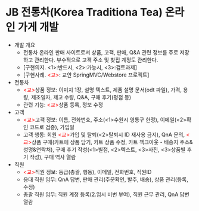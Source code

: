 # JB 전통차(Korea Traditiona Tea) 온라인 가게 개발

- 개발 개요
  - 전통차 온라인 판매 사이트로서 상품, 고객, 판매, Q&A 관련 정보를 주로 저장하고 관리한다. 부수적으로 고객 주소 및 찾집 계정도 관리한다.
  - [구현의지. <1>:반드시, <2>:가능시, <3>:검토과제]
  - [구현사례. <span style="color:red"><교></span>: 교안 SpringMVC/Webstore 프로젝트]
- 전통차
  - <span style="color:red"><교></span>상품 정보: 이미지 1장, 설명 텍스트, 제품 설명 문서(odt 파일), 가격, 용량, 제조일자, 제고 수량, Q&A, 구매 후기(평점 등)
  - 관련 기능: <span style="color:red"><교></span>상품 등록, 정보 수정
- 고객
  - <span style="color:red"><교></span>고객 정보: 이름, 전화번호, 주소(<1>수원시 영통구 한정), 이메일(<2>확인 코드로 검증), 가입일
  - 고객 행동: 회원 <span style="color:red"><교></span>가입 및 탈퇴(<2>탈퇴시 ID 재사용 금지), QnA 문의, <span style="color:red"><교></span>상품 구매(카트에 상품 담기, 카트 상품 수정, 카트 첵크아웃 - 배송지 주소&성명&연락처), 구매 후기 작성(<1>별점, <2>텍스트, <3>사진, <3>상품별 후기 작성), 구매 역사 열람
- 직원
  - <span style="color:red"><교></span>직원 정보: 등급(총괄, 행동), 이메일, 전화번호, 직원ID
  - 응대 직원 임무: QnA 답변, 판매 관리(주문확인, 발주, 배송), 상품 관리(등록, 수정)
  - 총괄 직원 임무: 직원 계정 등록(2.임시 비번 부여), 직원 근무 관리, QnA 답변 열람
